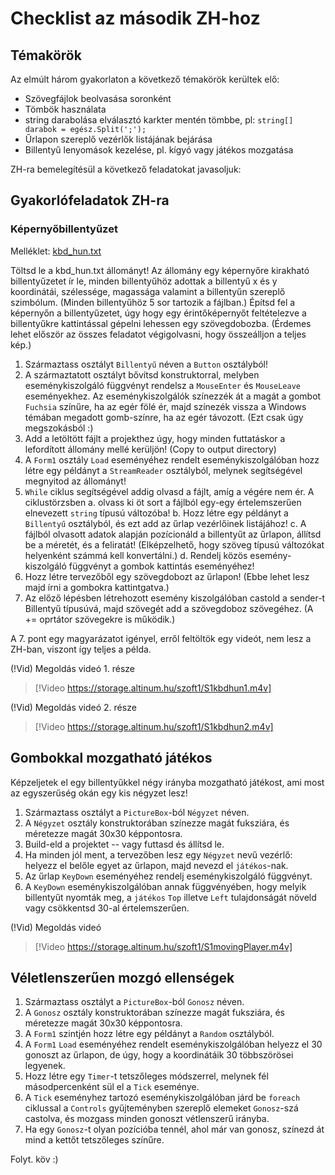 # Checklist az második ZH-hoz

## Témakörök

Az elmúlt három gyakorlaton a következő témakörök kerültek elő:
- Szövegfájlok beolvasása soronként
- Tömbök használata
- string darabolása elválasztó karkter mentén tömbbe, pl: `string[] darabok = egész.Split(';');`
- Űrlapon szereplő vezérlők listájának bejárása 
- Billentyű lenyomások kezelése, pl. kígyó vagy játékos mozgatása

ZH-ra bemelegítésül a következő feladatokat javasoljuk:

## Gyakorlófeladatok ZH-ra

### Képernyőbillentyűzet

Melléklet: [kbd_hun.txt](kbd_hun.txt)

Töltsd le a kbd_hun.txt állományt! Az állomány egy képernyőre kirakható billentyűzetet ír le, minden billentyűhöz adottak a billentyű x és y koordinátái, szélessége, magassága valamint a billentyűn szereplő szimbólum. (Minden billentyűhöz 5 sor tartozik a fájlban.) Építsd fel a képernyőn a billentyűzetet, úgy hogy egy érintőképernyőt feltételezve a billentyűkre kattintással gépelni lehessen egy szövegdobozba. (Érdemes lehet először az összes feladatot végigolvasni, hogy összeálljon a teljes kép.)

1.	Származtass osztályt `Billentyű` néven a `Button` osztályból!
2.	A származtatott osztályt bővítsd konstruktorral, melyben eseménykiszolgáló függvényt rendelsz a `MouseEnter` és `MouseLeave` eseményekhez. Az eseménykiszolgálók színezzék át a magát a gombot `Fuchsia` színűre, ha az egér fölé ér, majd színezék vissza a Windows témában megadott gomb-színre, ha az egér távozott. (Ezt csak úgy megszokásból :)
3.	Add a letöltött fájlt a projekthez úgy, hogy minden futtatáskor a lefordított állomány mellé kerüljön! (Copy to output directory)
4.	A `Form1` osztály `Load`  eseményéhez rendelt eseménykiszolgálóban hozz létre egy példányt a `StreamReader` osztályból, melynek segítségével megnyitod az állományt!
5.	`While` ciklus segítségével addig olvasd a fájlt, amíg a végére nem ér. A ciklustörzsben 
	a.	olvass ki öt sort a fájlból egy-egy értelemszerűen elnevezett `string` típusú változóba!
	b.	Hozz létre egy példányt a `Billentyű` osztályból, és ezt add az űrlap vezérlőinek listájához!
	c.	A fájlból olvasott adatok alapján pozícionáld a billentyűt az űrlapon, állítsd be a méretét, és a feliratát! (Elképzelhető, hogy szöveg típusú változókat helyenként számmá kell konvertálni.)
	d.	Rendelj közös esemény-kiszolgáló függvényt a gombok kattintás eseményéhez!
6.	Hozz létre tervezőből egy szövegdobozt az űrlapon! (Ebbe lehet lesz majd írni a gombokra kattintgatva.)
7.	Az előző lépésben létrehozott esemény kiszolgálóban castold a sender-t Billentyű típusúvá, majd szövegét add a szövegdoboz szövegéhez. (A += oprtátor szövegekre is működik.)

A 7. pont egy magyarázatot igényel, erről feltöltök egy videót, nem lesz a ZH-ban, viszont így teljes a példa.

(!Vid) Megoldás videó 1. része
> [!Video https://storage.altinum.hu/szoft1/S1kbdhun1.m4v]

(!Vid) Megoldás videó 2. része
> [!Video https://storage.altinum.hu/szoft1/S1kbdhun2.m4v]

## Gombokkal mozgatható játékos

Képzeljetek el egy billentyűkkel négy irányba mozgatható játékost, ami most az egyszerűség okán egy kis négyzet lesz!

1. Származtass osztályt a `PictureBox`-ból `Négyzet` néven. 
2. A `Négyzet` osztály konstruktorában színezze magát fuksziára, és méretezze magát 30x30 képpontosra.
3. Build-eld a projektet -- vagy futtasd és állítsd le.
4. Ha minden jól ment, a tervezőben lesz egy `Négyzet` nevű vezérlő: helyezz el belőle egyet az űrlapon, majd nevezd el `játékos`-nak.
5. Az űrlap `KeyDown` eseményéhez rendelj eseménykiszolgáló függvényt. 
6. A `KeyDown` eseménykiszolgálóban annak függvényében, hogy melyik billentyűt nyomták meg, a `játékos` `Top` illetve `Left` tulajdonságát növeld vagy csökkentsd 30-al értelemszerűen. 

(!Vid) Megoldás videó
> [!Video https://storage.altinum.hu/szoft1/S1movingPlayer.m4v]

## Véletlenszerűen mozgó ellenségek

1. Származtass osztályt a `PictureBox`-ból `Gonosz` néven. 
2. A ` Gonosz ` osztály konstruktorában színezze magát fuksziára, és méretezze magát 30x30 képpontosra.
3. A `Form1` szintjén hozz létre egy példányt a `Random` osztályból.
4. A `Form1` `Load` eseményéhez rendelt eseménykiszolgálóban helyezz el 30 gonoszt az űrlapon, de úgy, hogy a koordinátáik 30 többszörösei legyenek. 
5. Hozz létre egy `Timer`-t tetszőleges módszerrel, melynek fél másodpercenként sül el a `Tick` eseménye. 
6. A `Tick` eseményhez tartozó eseménykiszolgálóban járd be `foreach` ciklussal a `Controls` gyűjteményben szereplő elemeket `Gonosz`-szá castolva, és mozgass minden gonoszt vétlenszerű irányba. 
7. Ha egy `Gonosz`-t olyan pozícióba tennél, ahol már van gonosz, színezd át mind a kettőt tetszőleges színűre.


Folyt. köv :)
